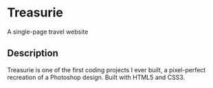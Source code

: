 # Treasurie

A single-page travel website

## Description

Treasurie is one of the first coding projects I ever built, a pixel-perfect recreation of a Photoshop design. Built with HTML5 and CSS3.
